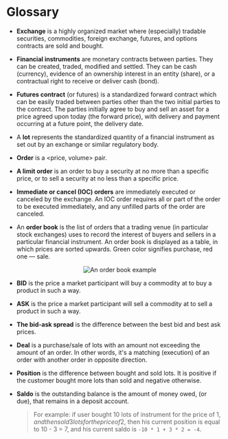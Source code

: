 # Glossary

<a id="exchange"></a>

- **Exchange** is a highly organized market where (especially) tradable securities, commodities, foreign exchange, futures, and options contracts are sold and bought.

<a id="instrument"></a>

- **Financial instruments** are monetary contracts between parties.
  They can be created, traded, modified and settled.
  They can be cash (currency), evidence of an ownership interest in an entity (share), or a contractual right to receive or deliver cash (bond).

<a id="futures"></a>

- **Futures contract** (or futures) is a standardized forward contract which can be easily traded between parties other than the two initial parties to the contract.
  The parties initially agree to buy and sell an asset for a price agreed upon today (the forward price), with delivery and payment occurring at a future point, the delivery date.

<a id="lot"></a>

- A **lot** represents the standardized quantity of a financial instrument as set out by an exchange or similar regulatory body.

<a id="order"></a>

- **Order** is a &lt;price, volume&gt; pair.

<a id="limit_order"></a>

- **A limit order** is an order to buy a security at no more than a specific price, or to sell a security at no less than a specific price.

<a id="ioc_order"></a>

- **Immediate or cancel (IOC) orders** are immediately executed or canceled by the exchange.
  An IOC order requires all or part of the order to be executed immediately, and any unfilled parts of the order are canceled.

<a id="order_book"></a>

- An **order book** is the list of orders that a trading venue (in particular stock exchanges) uses to record the interest of buyers and sellers in a particular financial instrument.
  An order book is displayed as a table, in which prices are sorted upwards.
  Green color signifies purchase, red one — sale.
  <p align="center">
  <img src="{{ book["gitbook.img"] }}/order_book_example.png" title="An order book example">
  </p>

<a id="bid"></a>

- **BID** is the price a market participant will buy a commodity at to buy a product in such a way.

<a id="ask"></a>

- **ASK** is the price a market participant will sell a commodity at to sell a product in such a way.

<a id="spread"></a>

- **The bid-ask spread** is the difference between the best bid and best ask prices.

<a id="deal"></a>

- **Deal** is a purchase/sale of lots with an amount not exceeding the amount of an order.
  In other words, it's a matching (execution) of an order with another order in opposite direction.

<a id="position"></a>

- **Position** is the difference between bought and sold lots.
  It is positive if the customer bought more lots than sold and negative otherwise.

<a id="saldo"></a>

- **Saldo** is the outstanding balance is the amount of money owed, (or due), that remains in a deposit account.
  > For example: if user bought 10 lots of instrument for the price of 1$, and then sold 3 lots for the price of 2$, then his current position is equal to 10 - 3 = 7, and his current saldo is `-10 * 1 + 3 * 2 = -4`.
